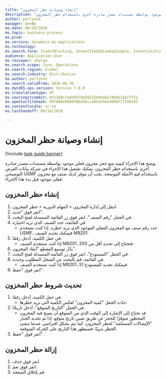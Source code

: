 ```yaml
--- 
title: "إنشاء وصيانة حظر المخزون"
description: "يوضح هذا الإجراء كيفية منع حجز مخزون فعلي موجود بواسطة مستندات مصدر صادرة أخرى باستخدام حظر المخزون."
author: perlynne
manager: AnnBe
ms.date: 08/29/2018
ms.topic: business-process
ms.prod: 
ms.service: dynamics-ax-applications
ms.technology: 
ms.search.form: InventBlocking, InventItemIdLookupSimple, InventLocationIdLookup
audience: Application User
ms.reviewer: shylaw
ms.search.scope: Core, Operations
ms.search.region: Global
ms.search.industry: Distribution
ms.author: perlynne
ms.search.validFrom: 2016-06-30
ms.dyn365.ops.version: Version 7.0.0
ms.translationtype: HT
ms.sourcegitcommit: 0312b8cfadd45f8e59225e9daba78b9e216cff51
ms.openlocfilehash: 09789dc0b89f8bd36cca9b3e5be366bf17246243
ms.contentlocale: ar-sa
ms.lasthandoff: 09/14/2018

---
```

# <a name="create-and-maintain-an-inventory-blocking"></a>إنشاء وصيانة حظر المخزون

[!include [task guide banner](../../includes/task-guide-banner.md)]

يوضح هذا الإجراء كيفية منع حجز مخزون فعلي موجود بواسطة مستندات مصدر صادرة أخرى باستخدام حظر المخزون. يمكنك تشغيل هذا الإجراء في شركة بيانات العرض التوضيحي USMF باستخدام قيم الأمثلة الموضحة. يجب أن يتوفر لديك صنف مع مخزون فعلي موجود قبل بدء هذا الإجراء.


## <a name="create-an-inventory-blocking"></a>إنشاء حظر المخزون
1. انتقل إلى إدارة المخزون > المهام الدورية > حظر المخزون.
2. انقر فوق "جديد".
3. في الحقل "رقم الصنف"، انقر فوق زر القائمة المنسدلة لفتح البحث.
4. في القائمة، حدد الصنف الذي تريد اختياره. 
    * حدد رقم صنف مع المخزون الفعلي الموجود الذي تريد حظره. إذا كنت تستخدم USMF، فيمكنك تحديد الصنف M9201.  
5. في حقل الكمية، أدخل رقمًا.
    * إذا كنت تستخدم الصنف M9201، فتحتاج إلى تحديد أقل من 200.  
6. بدّل توسيع المقطع "أبعاد المخزون".
7. في الحقل "المستودع"، انقر فوق زر القائمة المنسدلة لفتح البحث.
8. في القائمة، قم بالبحث عن السجل المطلوب وحدده.
    * إذا كنت تستخدم الصنف M9201، فيمكنك تحديد المستودع 51.  
9. انقر فوق "حفظ".

## <a name="update-the-conditions-of-the-inventory-blocking"></a>تحديث شروط حظر المخزون
1. في حقل الكمية، أدخل رقمًا.
    * حدّث الحقل "كمية المخزون" لعكس الكمية التي تريد حظرها.  
2. في الحقل "التاريخ المتوقع‬"، أدخل تاريخًا.
    * قد تحتاج إلى الإشارة إلى الوقت الذي من المتوقع أن يصبح فيه المخزون المحظور متوفرًا للحجز عن طريق تعيين تاريخ متوقع. إذا تم تحديد الخيار "الإيصالات المستلمة‬" لحظر المخزون، كما يتم بشكل افتراضي عندما تنشئ الحظر يدويًا، فسيظهر هذا التاريخ على الحركة المتوقعة.  
3. انقر فوق "حفظ".

## <a name="remove-the-inventory-blocking"></a>إزالة حظر المخزون
1. انقر فوق حذف.
2. انقر فوق نعم.
3. قم بإغلاق الصفحة.


